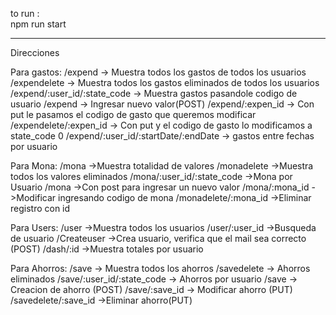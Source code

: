 to run :    
    npm run start


--------------------------------------------------------------------------------------------
Direcciones

Para gastos:
    /expend    -> Muestra todos los gastos de todos los usuarios
    /expendelete  -> Muestra todos los gastos eliminados de todos los usuarios
    /expend/:user_id/:state_code -> Muestra gastos pasandole codigo de usuario
    /expend    -> Ingresar nuevo valor(POST)
    /expend/:expen_id -> Con put le pasamos el codigo de gasto que queremos modificar
    /expendelete/:expen_id -> Con put y el codigo de gasto lo modificamos a state_code 0
    /expend/:user_id/:startDate/:endDate -> gastos entre fechas por usuario

Para Mona:
    /mona   ->Muestra totalidad de valores 
    /monadelete ->Muestra todos los valores eliminados
    /mona/:user_id/:state_code ->Mona por Usuario
    /mona ->Con post para ingresar un nuevo valor
    /mona/:mona_id ->Modificar ingresando codigo de mona
    /monadelete/:mona_id ->Eliminar registro con id

Para Users:
    /user ->Muestra todos los usuarios
    /user/:user_id ->Busqueda de usuario
    /Createuser ->Crea usuario, verifica que el mail sea correcto (POST)
    /dash/:id ->Muestra totales por usuario

Para Ahorros:
    /save -> Muestra todos los ahorros
    /savedelete -> Ahorros eliminados
    /save/:user_id/:state_code -> Ahorros por usuario
    /save -> Creacion de ahorro (POST)
    /save/:save_id -> Modificar ahorro (PUT)
    /savedelete/:save_id ->Eliminar ahorro(PUT)